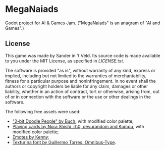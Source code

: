 # MegaNaiads
Godot project for AI &amp; Games Jam. ("MegaNaiads" is an anagram of "AI and Games".)

## License
This game was made by Sander in 't Veld. Its source code is made available to you under the MIT License, as specified in *LICENSE.txt*.

The software is provided "as is", without warranty of any kind, express or implied, including but not limited to the warranties of merchantability, fitness for a particular purpose and noninfringement. In no event shall the authors or copyright holders be liable for any claim, damages or other liability, whether in an action of contract, tort or otherwise, arising from, out of or in connection with the software or the use or other dealings in the software.

The following free assets were used:
- ["2-bit Doodle People" by Buch](https://opengameart.org/content/2-bit-doodle-people), with modified color palette;
- [Playing cards by Nora Shishi, rh0, devurandom and Kumpu](https://opengameart.org/content/dice-trumps), with modified color palette;
- [Emotes by Kenny](https://www.kenney.nl);
- [Texturina font by Guillermo Torres, Omnibus-Type](https://fonts.google.com/specimen/Texturina).
